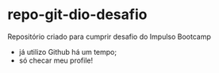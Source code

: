 # repo-git-dio-desafio
Repositório criado para cumprir desafio do Impulso Bootcamp

- já utilizo Github há um tempo;
- só checar meu profile!
